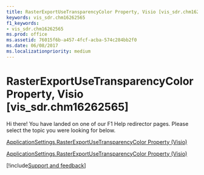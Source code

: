 ```yaml
---
title: RasterExportUseTransparencyColor Property, Visio [vis_sdr.chm16262565]
keywords: vis_sdr.chm16262565
f1_keywords:
- vis_sdr.chm16262565
ms.prod: office
ms.assetid: 76015f6b-a457-4fcf-acba-574c284bb2f0
ms.date: 06/08/2017
ms.localizationpriority: medium
---
```



# RasterExportUseTransparencyColor Property, Visio [vis_sdr.chm16262565]

Hi there! You have landed on one of our F1 Help redirector pages. Please select the topic you were looking for below.

[ApplicationSettings.RasterExportUseTransparencyColor Property (Visio)](https://msdn.microsoft.com/library/1fd93b1b-8b35-a82a-17f5-0fa2ffa819a7%28Office.15%29.aspx)

[ApplicationSettings.RasterExportUseTransparencyColor Property (Visio)](https://msdn.microsoft.com/library/6e3c9ab2-27a6-4a45-413e-13cf471d7c9c.aspx)

[!include[Support and feedback](~/includes/feedback-boilerplate.md)]
